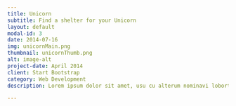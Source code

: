 ```yaml
---
title: Unicorn
subtitle: Find a shelter for your Unicorn
layout: default
modal-id: 3
date: 2014-07-16
img: unicornMain.png
thumbnail: unicornThumb.png
alt: image-alt
project-date: April 2014
client: Start Bootstrap
category: Web Development
description: Lorem ipsum dolor sit amet, usu cu alterum nominavi lobortis. At duo novum diceret. Tantas apeirian vix et, usu sanctus postulant inciderint ut, populo diceret necessitatibus in vim. Cu eum dicam feugiat noluisse.

---
```

